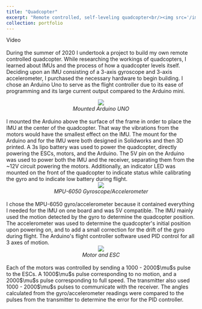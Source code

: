 ```yaml
---
title: "Quadcopter"
excerpt: "Remote controlled, self-leveling quadcopter<br/><img src='/images/500x300.png'>"
collection: portfolio
---
```

Video<br/><br/>
During the summer of 2020 I undertook a project to build my own remote controlled quadcopter. While researching the workings of quadcopters, I learned about IMUs and the process of how a quadcopter levels itself. Deciding upon an IMU consisting of a 3-axis gyroscope and 3-axis accelerometer, I purchased the necessary hardware to begin building. I chose an Arduino Uno to serve as the flight controller due to its ease of programming and its large current output compared to the Arduino mini.<br/>
<center><img src ='/images/500x300.png'><br/>
<em>Mounted Arduino UNO</em></center><br/>
I mounted the Arduino above the surface of the frame in order to place the IMU at the center of the quadcopter. That way the vibrations from the motors would have the smallest effect on the IMU. The mount for the Arduino and for the IMU were both designed in Solidworks and then 3D printed. A 3s lipo battery was used to power the quadcopter, directly powering the ESCs, motors, and the Arduino. The 5V pin on the Arduino was used to power both the IMU and the receiver, separating them from the ~12V circuit powering the motors. Additionally, an indicator LED was mounted on the front of the quadcopter to indicate status while calibrating the gyro and to indicate low battery during flight. <br/>
<center><img src ='/images/500x300.png'><br/>
<em>MPU-6050 Gyroscope/Accelerometer</em></center><br/>
I chose the MPU-6050 gyro/accelerometer because it contained everything I needed for the IMU on one board and was 5V compatible. The IMU mainly used the motion detected by the gyro to determine the quadcopter position. The accelerometer was used to determine the quadcopter's initial position upon powering on, and to add a small correction for the drift of the gyro during flight. The Arduino's flight controller software used PID control for all 3 axes of motion.<br/>
<center><img src ='/images/500x300.png'><br/>
<em>Motor and ESC</em></center><br/>
Each of the motors was controlled by sending a 1000 - 2000$\mu$s pulse to the ESCs. A 1000$\mu$s pulse corresponding to no motion, and a 2000$\mu$s pulse corresponding to full speed. The transmitter also used 1000 - 2000$\mu$s pulses to communicate with the receiver. The angles calculated from the gyro/accelerometer readings were compared to the pulses from the transmitter to determine the error for the PID controller.
